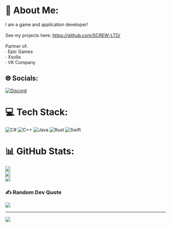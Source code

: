 # 💫 About Me:
I am a game and application developer!<br><br>See my projects here: https://github.com/SCREW-LTD/<br><br>Partner of:<br>· Epic Games<br>· Xsolla<br>· VK Company


## 🌐 Socials:
[![Discord](https://img.shields.io/badge/Discord-%237289DA.svg?logo=discord&logoColor=white)](https://discord.gg/https://screwltd.com/discord/) 

# 💻 Tech Stack:
![C#](https://img.shields.io/badge/c%23-%23239120.svg?style=for-the-badge&logo=c-sharp&logoColor=white) ![C++](https://img.shields.io/badge/c++-%2300599C.svg?style=for-the-badge&logo=c%2B%2B&logoColor=white) ![Java](https://img.shields.io/badge/java-%23ED8B00.svg?style=for-the-badge&logo=java&logoColor=white) ![Rust](https://img.shields.io/badge/rust-%23000000.svg?style=for-the-badge&logo=rust&logoColor=white) ![Swift](https://img.shields.io/badge/swift-F54A2A?style=for-the-badge&logo=swift&logoColor=white)
# 📊 GitHub Stats:
![](https://github-readme-stats.vercel.app/api?username=moonway-dev&theme=radical&hide_border=false&include_all_commits=true&count_private=true)<br/>
![](https://github-readme-streak-stats.herokuapp.com/?user=moonway-dev&theme=radical&hide_border=false)<br/>
![](https://github-readme-stats.vercel.app/api/top-langs/?username=moonway-dev&theme=radical&hide_border=false&include_all_commits=true&count_private=true&layout=compact)

### ✍️ Random Dev Quote
![](https://quotes-github-readme.vercel.app/api?type=horizontal&theme=radical)

---
[![](https://visitcount.itsvg.in/api?id=moonway-dev&icon=0&color=3)](https://visitcount.itsvg.in)

<!-- Proudly created with GPRM ( https://gprm.itsvg.in ) -->
